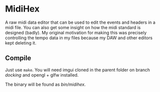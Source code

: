 # MidiHex
A raw midi data editor that can be used to edit the events and headers in a midi file.
You can also get some insight on how the midi standard is designed (badly).
My original motivation for making this was precisely controlling the tempo data in my files because my DAW and other editors kept deleting it.

## Compile
Just use `make`. You will need imgui cloned in the parent folder on branch *docking* and opengl + glfw installed.

The binary will be found as *bin/midihex*.